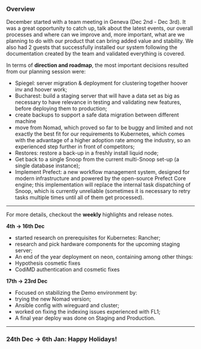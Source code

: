 ### Overview 

December started with a team meeting in Geneva (Dec 2nd - Dec 3rd). It was a great opportunity to catch up, talk about the latest events, our overall processes and where can we improve and, more important, what are we planning to do with our product that can bring added value and stability. 
We also had 2 guests that successfully installed our system following the documentation created by the team and validated everything is covered.

In terms of **direction and roadmap**, the most important decisions resulted from our planning session were:
 
- Spiegel: server migration & deployment for clustering together hoover inv and hoover work;
- Bucharest: build a staging server that will have a data set as big as necessary to have relevance in testing and validating new features, before deploying them to production;
- create backups to support a safe data migration between different machine
- move from Nomad, which proved so far to be buggy and limited and not exactly the best fit for our requirements to Kubernetes, which comes with the advantage of a higher adoption rate among the industry, so an experienced step further in front of competitors;
- Restores: restore a back-up in a freshly install liquid node;
- Get back to a single Snoop from the current multi-Snoop set-up (a single database instance);
- Implement Prefect: a new workflow management system, designed for modern infrastructure and powered by the open-source Prefect Core engine; this implementation will replace the internal task dispatching of Snoop, which is currently unreliable (sometimes it is necessary to retry tasks multiple times until all of them get processed).


***

For more details, checkout the **weekly** highlights and release notes.

**4th -> 16th Dec**
- started research on prerequisites for Kubernetes: Rancher;
- research and pick hardware components for the upcoming staging server;
- An end of the year deployment on neon, containing among other things:
 - Hypothesis cosmetic fixes
 - CodiMD authentication and cosmetic fixes 

**17th -> 23rd Dec**
- Focused on stabilizing the Demo environment by:
 - trying the new Nomad version;
 - Ansible config with wireguard and cluster;
- worked on fixing the indexing issues experienced with FL1;  
- A final year deploy was done on Staging and Production.

***

### 24th Dec -> 6th Jan: Happy Holidays! 
